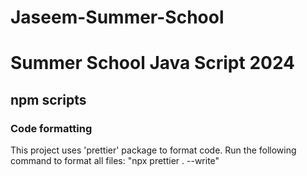 # Jaseem-Summer-School

# Summer School Java Script 2024

## npm scripts

### Code formatting

This project uses 'prettier' package to format code. Run the following command to format all files:
"npx prettier . --write"
